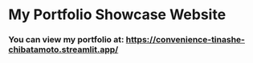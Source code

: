 # My Portfolio Showcase Website

### You can view my portfolio at: <a href="https://convenience-tinashe-chibatamoto.streamlit.app/">https://convenience-tinashe-chibatamoto.streamlit.app/</a>

